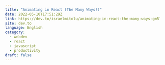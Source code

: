 ```yaml
---
title: "Animating in React (The Many Ways!)"
date: 2022-05-10T17:51:29Z
link: https://dev.to/israelmitolu/animating-in-react-the-many-ways-gm5?utm_medium=RSS&utm_source=news.12bit.vn
site: dev.to
language: English
category:
  - webdev
  - react
  - javascript
  - productivity
draft: false
---
```

